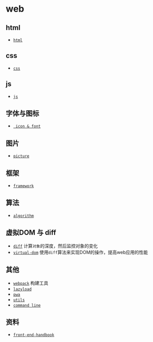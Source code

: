 # web

## html

* [` html `](https://github.com/lvzhenbang/article/blob/master/learning/html.md)

## css

* [` css `](https://github.com/lvzhenbang/article/blob/master/learning/css.md)

## js

* [` js `](https://github.com/lvzhenbang/article/blob/master/learning/javascript.md)

## 字体与图标

* [` icon & font`](https://github.com/lvzhenbang/article/blob/master/learning/icon.font.md)

## 图片

* [` picture `](https://github.com/lvzhenbang/article/blob/master/learning/picture.md)

## 框架

* [` framework `](https://github.com/lvzhenbang/article/blob/master/learning/framework.md)

## 算法

* [` algorithm `](https://github.com/lvzhenbang/article/blob/master/learning/algorithm.md)

## 虚拟DOM 与 diff

* [` diff `](https://github.com/flitbit/diff) 计算`对象`的深度，然后监控对象的变化
* [` virtual-dom `]() 使用` diff `算法来实现DOM的操作，提高web应用的性能

## 其他

* [` webpack `](https://github.com/lvzhenbang/webpack-play) 构建工具
* [` lazyload `](https://github.com/lvzhenbang/article/blob/master/learning/lazyload.md)
* [` pwa `](https://github.com/lvzhenbang/article/blob/master/learning/pwa.md)
* [` utils `](https://github.com/lvzhenbang/article/blob/master/learning/utils.md)
* [` command line `](https://github.com/jlevy/the-art-of-command-line)

## 资料

* [` front-end-handbook `](https://github.com/FrontendMasters/front-end-handbook-2019)
